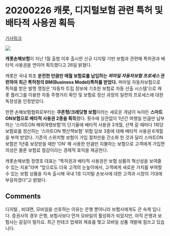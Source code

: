 # 20200226 캐롯, 디지털보험 관련 특허 및 배타적 사용권 획득

[기사링크](<https://news.naver.com/main/read.nhn?mode=LS2D&mid=shm&sid1=101&sid2=259&oid=468&aid=0000630959>)



![](https://imgnews.pstatic.net/image/468/2020/02/26/0000630959_001_20200226204716569.jpg?type=w647)



  **캐롯손해보험**이 지난 1월 출범 이후 출시한 신규 디지털 기반 보험과 관련해 특허권과 배타적 사용권을 연이어 획득했다고 26일 밝혔다.

캐롯은 국내 최초 **운전한 만큼만 매월 보험료를 납입하는 *퍼마일 자동차보험 프로세스* 관련하여 최근 특허청의 BM(Business Model)특허를 받았다.** 퍼마일 자동차보험으로 특허를 받은 발명 명칭은 ‘자동차 트립 정보에 기초한 보험료 자동 산출 시스템’으로 캐롯 플러그를 이용한 자동 주행거리 확인 및 보험료 정산 과정의 일련의 프로세스에 대한 독창성을 인정받았다.

한편 손해보험협회로부터는 **쿠폰형/크레딧형 보험**이라는 새로운 개념이 녹아든 **스마트ON보험으로 배타적 사용권 2종을 획득**했다. 횟수에 상관없이 1년간 여행일 만큼만 납부하는 ‘스마트ON 해외여행보험’의 단기율에 배타적 사용권 3개월, 산책 갈 때마다 1회당 보험료를 정산하는 ‘스마트ON 펫산책보험’ 위험 담보 3종에 대해 배타적 사용권 6개월을 부여 받았다. 기존의 스위치형 보험이 가입 절차만을 간소화 한 것과 달리 스마트ON보험은 1년중 보장받을 때만 ‘ON’ 해 사용한 만큼만 지불하는 보험으로 고객에게 가입편의성은 물론 보험료 절감이라는 경제적 효익을 제공한다.

캐롯손해보험 정영호 대표는 “특허권과 배타적 사용권은 보험 상품의 혁신성을 보여줄 수 있는 지표”라며 “앞으로도 더욱 고객의 눈높이에서, 고객에게 새로운 가치를 부여할 수 있는 보험 상품을 지속 출시해 국내 1호 디지털 손보사에 대한 고객과 시장의 기대에 부응하겠다”고 밝혔다.  



## Comments

디지털 , 비대면, 모바일을 선호하는 이유는 은행 뿐아니라 보험사에게도 큰 숙제 입니다. 증권사의 경우 은행, 보험사보다 먼저 모바일의 활성화가 되었지만, 아직 은행과 보험사는 갈길이 멀지요. 최근 핀테크 업체와 제휴를 맺고 모바일 상품 개발에 힘쓰고 있습니다.